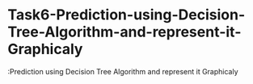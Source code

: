 # Task6-Prediction-using-Decision-Tree-Algorithm-and-represent-it-Graphicaly
:Prediction using Decision Tree Algorithm and represent it Graphicaly
